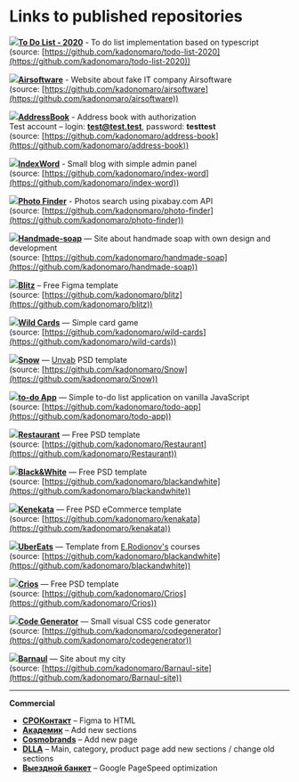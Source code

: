 # Links to published repositories

![](https://img.icons8.com/color/48/000000/typescript.png)[**To Do List - 2020**](https://todo-list-2020-6c5c0.firebaseapp.com/) - To do list implementation based on typescript  
(source: [https://github.com/kadonomaro/todo-list-2020](https://github.com/kadonomaro/todo-list-2020))

![](https://img.icons8.com/color/32/000000/html-5.png)[**Airsoftware**](https://airsoftware.ru.com/) - Website about fake IT company Airsoftware  
(source: [https://github.com/kadonomaro/airsoftware](https://github.com/kadonomaro/airsoftware))

![](https://img.icons8.com/color/32/000000/vue-js.png)[**AddressBook**](https://address-book-2020.web.app/) - Address book with authorization  
Test account – login: **test@test.test**, password: **testtest**  
(source: [https://github.com/kadonomaro/address-book](https://github.com/kadonomaro/address-book))

![](https://img.icons8.com/color/32/000000/vue-js.png)[**IndexWord**](https://indexword.handmade-soap.ru/) - Small blog with simple admin panel  
(source: [https://github.com/kadonomaro/index-word](https://github.com/kadonomaro/index-word))

![](https://img.icons8.com/color/32/000000/vue-js.png)[**Photo Finder**](https://kadonomaro.github.io/photo-finder/) - Photos search using pixabay.com API  
(source: [https://github.com/kadonomaro/photo-finder](https://github.com/kadonomaro/photo-finder))

![](https://img.icons8.com/color/32/000000/html-5.png)[**Handmade-soap**](https://handmade-soap.ru/) — Site about handmade soap with own design and development  
(source: [https://github.com/kadonomaro/handmade-soap](https://github.com/kadonomaro/handmade-soap))

![](https://img.icons8.com/color/32/000000/html-5.png)[**Blitz**](https://kadonomaro.github.io/blitz/) – Free Figma template  
(source: [https://github.com/kadonomaro/blitz](https://github.com/kadonomaro/blitz))

![](https://handmade-soap.ru/templates/images/js_logo.png)[**Wild Cards**](https://kadonomaro.github.io/wild-cards/) — Simple card game  
(source: [https://github.com/kadonomaro/wild-cards](https://github.com/kadonomaro/wild-cards))

![](https://img.icons8.com/color/32/000000/html-5.png)[**Snow**](https://kadonomaro.github.io/Snow/) — [Unvab](http://unvab.com/#home) PSD template  
(source: [https://github.com/kadonomaro/Snow](https://github.com/kadonomaro/Snow))

![](https://handmade-soap.ru/templates/images/js_logo.png)[**to-do App**](https://kadonomaro.github.io/todo-app/) — Simple to-do list application on vanilla JavaScript  
(source: [https://github.com/kadonomaro/todo-app](https://github.com/kadonomaro/todo-app))

![](https://img.icons8.com/color/32/000000/html-5.png)[**Restaurant**](https://kadonomaro.github.io/Restaurant/) — Free PSD template  
(source: [https://github.com/kadonomaro/Restaurant](https://github.com/kadonomaro/Restaurant))

![](https://img.icons8.com/color/32/000000/html-5.png)[**Black&White**](https://kadonomaro.github.io/blackandwhite/) — Free PSD template  
(source: [https://github.com/kadonomaro/blackandwhite](https://github.com/kadonomaro/blackandwhite))

![](https://img.icons8.com/color/32/000000/html-5.png)[**Kenekata**](https://kadonomaro.github.io/kenakata/) — Free PSD eCommerce template  
(source: [https://github.com/kadonomaro/kenakata](https://github.com/kadonomaro/kenakata))

![](https://img.icons8.com/color/32/000000/html-5.png)[**UberEats**](https://kadonomaro.github.io/uberats-demo-frontend/) — Template from [E.Rodionov's](https://erodionov.ru/) courses  
(source: [https://github.com/kadonomaro/blackandwhite](https://github.com/kadonomaro/blackandwhite))

![](https://img.icons8.com/color/32/000000/html-5.png)[**Crios**](https://kadonomaro.github.io/Crios/) — Free PSD template  
(source: [https://github.com/kadonomaro/Crios](https://github.com/kadonomaro/Crios))

![](https://img.icons8.com/color/32/000000/html-5.png)[**Code Generator**](https://kadonomaro.github.io/codegenerator/) — Small visual CSS code generator  
(source: [https://github.com/kadonomaro/codegenerator](https://github.com/kadonomaro/codegenerator))

![](https://img.icons8.com/color/32/000000/html-5.png)[**Barnaul**](https://kadonomaro.github.io/Barnaul-site/) — Site about my city  
(source: [https://github.com/kadonomaro/Barnaul-site](https://github.com/kadonomaro/Barnaul-site))

***
**Commercial**  

* [**СРОКонтакт**](http://xn--80atbkdblhoc.xn--p1ai/) – Figma to HTML  
* [**Академик**](http://www.akademik.help/) – Add new sections  
* [**Cosmobrands**](https://cosmobrands.online/opt) – Add new page   
* [**DLLA**](https://dlla.ru/index.php) – Main, category, product page add new sections / change old sections  
* [**Выездной банкет**](https://viezdnoy-banket.ru/) – Google PageSpeed optimization

